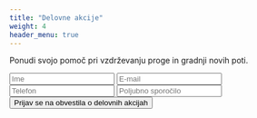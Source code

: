 ```yaml
---
title: "Delovne akcije"
weight: 4
header_menu: true
---
```


Ponudi svojo pomoč pri vzdrževanju proge in gradnji novih poti.
<div class="contact-form">
    <form action="https://getform.io/f/724e45bc-f560-49ae-a395-129bffcb03b9" method="POST">
        <input type="text" name="name" placeholder="Ime" required>
        <input type="email" name="email" placeholder="E-mail" required>
        <input type="phone" name="phone" placeholder="Telefon" required>
        <input type="text" name="message" placeholder="Poljubno sporočilo" >
        <button type="submit">Prijav se na obvestila o delovnih akcijah</button>
    </form>
</div>

